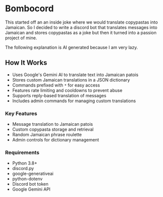 # Bombocord
This started off an an inside joke where we would translate copypastas into Jamaican. So I decided to write a discord bot that translates messages into Jamaican and stores copypastas as a joke but then it turned into a passion project of mine.

The following explanation is AI generated because I am very lazy.

## How It Works
- Uses Google's Gemini AI to translate text into Jamaican patois
- Stores custom Jamaican translations in a JSON dictionary
- Commands prefixed with `*` for easy access
- Features rate limiting and cooldowns to prevent abuse
- Supports reply-based translation of messages
- Includes admin commands for managing custom translations

### Key Features
- Message translation to Jamaican patois
- Custom copypasta storage and retrieval
- Random Jamaican phrase roulette
- Admin controls for dictionary management

### Requirements
- Python 3.8+
- discord.py
- google-generativeai
- python-dotenv
- Discord bot token
- Google Gemini API
